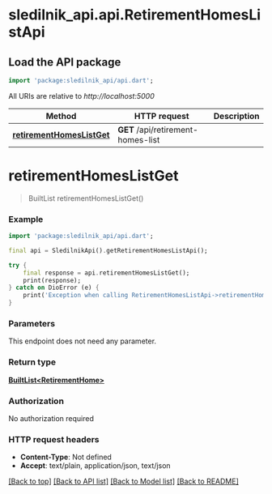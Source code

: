 # sledilnik_api.api.RetirementHomesListApi

## Load the API package
```dart
import 'package:sledilnik_api/api.dart';
```

All URIs are relative to *http://localhost:5000*

Method | HTTP request | Description
------------- | ------------- | -------------
[**retirementHomesListGet**](RetirementHomesListApi.md#retirementhomeslistget) | **GET** /api/retirement-homes-list | 


# **retirementHomesListGet**
> BuiltList<RetirementHome> retirementHomesListGet()



### Example
```dart
import 'package:sledilnik_api/api.dart';

final api = SledilnikApi().getRetirementHomesListApi();

try {
    final response = api.retirementHomesListGet();
    print(response);
} catch on DioError (e) {
    print('Exception when calling RetirementHomesListApi->retirementHomesListGet: $e\n');
}
```

### Parameters
This endpoint does not need any parameter.

### Return type

[**BuiltList&lt;RetirementHome&gt;**](RetirementHome.md)

### Authorization

No authorization required

### HTTP request headers

 - **Content-Type**: Not defined
 - **Accept**: text/plain, application/json, text/json

[[Back to top]](#) [[Back to API list]](../README.md#documentation-for-api-endpoints) [[Back to Model list]](../README.md#documentation-for-models) [[Back to README]](../README.md)

